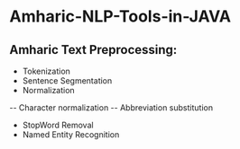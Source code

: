 # Amharic-NLP-Tools-in-JAVA
## Amharic Text Preprocessing:
- Tokenization 
- Sentence Segmentation
- Normalization

-- Character normalization 
-- Abbreviation substitution 
- StopWord Removal
- Named Entity Recognition 
